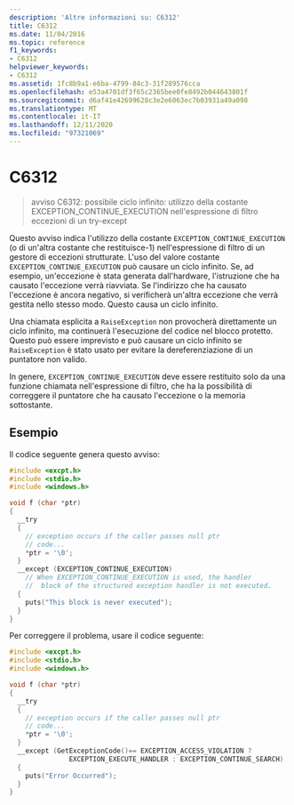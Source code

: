 ```yaml
---
description: 'Altre informazioni su: C6312'
title: C6312
ms.date: 11/04/2016
ms.topic: reference
f1_keywords:
- C6312
helpviewer_keywords:
- C6312
ms.assetid: 1fc8b9a1-e6ba-4799-84c3-31f289576cca
ms.openlocfilehash: e53a4701df3f65c2365bee0fe8492b044643801f
ms.sourcegitcommit: d6af41e42699628c3e2e6063ec7b03931a49a098
ms.translationtype: MT
ms.contentlocale: it-IT
ms.lasthandoff: 12/11/2020
ms.locfileid: "97321069"
---
```

# <a name="c6312"></a>C6312

> avviso C6312: possibile ciclo infinito: utilizzo della costante EXCEPTION_CONTINUE_EXECUTION nell'espressione di filtro eccezioni di un try-except

Questo avviso indica l'utilizzo della costante `EXCEPTION_CONTINUE_EXECUTION` (o di un'altra costante che restituisce-1) nell'espressione di filtro di un gestore di eccezioni strutturate. L'uso del valore costante `EXCEPTION_CONTINUE_EXECUTION` può causare un ciclo infinito. Se, ad esempio, un'eccezione è stata generata dall'hardware, l'istruzione che ha causato l'eccezione verrà riavviata. Se l'indirizzo che ha causato l'eccezione è ancora negativo, si verificherà un'altra eccezione che verrà gestita nello stesso modo. Questo causa un ciclo infinito.

Una chiamata esplicita a `RaiseException` non provocherà direttamente un ciclo infinito, ma continuerà l'esecuzione del codice nel blocco protetto. Questo può essere imprevisto e può causare un ciclo infinito se `RaiseException` è stato usato per evitare la dereferenziazione di un puntatore non valido.

In genere, `EXCEPTION_CONTINUE_EXECUTION` deve essere restituito solo da una funzione chiamata nell'espressione di filtro, che ha la possibilità di correggere il puntatore che ha causato l'eccezione o la memoria sottostante.

## <a name="example"></a>Esempio

Il codice seguente genera questo avviso:

```cpp
#include <excpt.h>
#include <stdio.h>
#include <windows.h>

void f (char *ptr)
{
  __try
  {
    // exception occurs if the caller passes null ptr
    // code...
    *ptr = '\0';
  }
  __except (EXCEPTION_CONTINUE_EXECUTION)
    // When EXCEPTION_CONTINUE_EXECUTION is used, the handler
    //  block of the structured exception handler is not executed.
  {
    puts("This block is never executed");
  }
}
```

Per correggere il problema, usare il codice seguente:

```cpp
#include <excpt.h>
#include <stdio.h>
#include <windows.h>

void f (char *ptr)
{
  __try
  {
    // exception occurs if the caller passes null ptr
    // code...
    *ptr = '\0';
  }
  __except (GetExceptionCode()== EXCEPTION_ACCESS_VIOLATION ?
               EXCEPTION_EXECUTE_HANDLER : EXCEPTION_CONTINUE_SEARCH)
  {
    puts("Error Occurred");
  }
}
```
